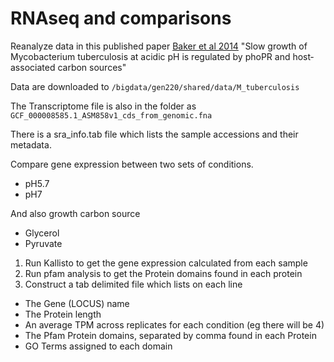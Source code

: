 # RNAseq and comparisons

Reanalyze data in this published paper [Baker et al 2014](https://onlinelibrary.wiley.com/doi/full/10.1111/mmi.12688)
"Slow growth of Mycobacterium tuberculosis at acidic pH is regulated by phoPR and host‐associated carbon sources"

Data are downloaded to `/bigdata/gen220/shared/data/M_tuberculosis`

The Transcriptome file is also in the folder as `GCF_000008585.1_ASM858v1_cds_from_genomic.fna` 

There is a sra_info.tab file which lists the sample accessions and their metadata.

Compare gene expression between two sets of conditions.
 - pH5.7
 - pH7
 
 And also growth carbon source
 - Glycerol
 - Pyruvate

1. Run Kallisto to get the gene expression calculated from each sample
2. Run pfam analysis to get the Protein domains found in each protein
3. Construct a tab delimited file which lists on each line
 - The Gene (LOCUS) name
 - The Protein length
 - An average TPM across replicates for each condition (eg there will be 4)
 - The Pfam Protein domains, separated by comma found in each Protein
 - GO Terms assigned to each domain
 



